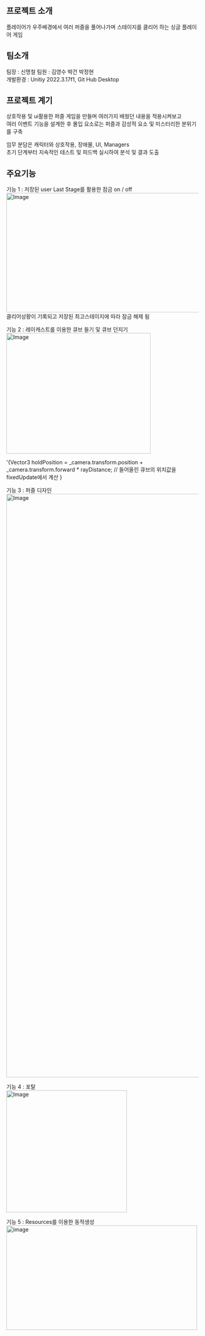 ##  프로젝트 소개
플레이어가 우주배경에서 여러 퍼즐을 풀어나가며
스테이지를 클리어 하는 싱글 플레이어 게임  

## 팀소개  
팀장 : 신명철 팀원 : 김영수 박건 박정현  
개발환경 : Unitiy  2022.3.17f1, Git Hub Desktop  
## 프로젝트 계기  
상호작용 및 ui활용한 퍼즐 게임을 만들며 여러가지 배웠던 내용을 적용시켜보고    
여러 이벤트 기능을 설계한 후 몰입 요소로는 퍼즐과 감성적 요소 및 미스터리한 분위기를 구축  
  
임무 분담은 캐릭터와 상호작용, 장애물, UI, Managers  
초기 단계부터 지속적인 테스트 및 피드백 실시하여 분석 및 결과 도출


##  주요기능

기능 1 : 저장된 user Last Stage를 활용한 잠금 on / off  
<img width="560" height="312" alt="Image" src="https://github.com/user-attachments/assets/104f39ae-becf-4dcd-900c-70fe42e135de" />  
클리어상황이 기록되고 저장된 최고스테이지에 따라 잠금 해제 됨

기능 2 : 레이캐스트를 이용한 큐브 들기 및 큐브 던지기  
<img width="378" height="315" alt="Image" src="https://github.com/user-attachments/assets/340d97cb-4c0a-468f-86e9-17498b7fdfbe" />  
 
'{Vector3 holdPosition = _camera.transform.position + _camera.transform.forward * rayDistance; // 들어올린 큐브의 위치값을 fixedUpdate에서 계산  }

기능 3 : 퍼즐 디자인  
<img width="2520" height="1524" alt="Image" src="https://github.com/user-attachments/assets/774a0852-7bb7-4ae5-bda0-6fb326fa8830" />

기능 4 : 포탈  
<img width="316" height="319" alt="Image" src="https://github.com/user-attachments/assets/ae0d8fdc-162c-4304-bcc6-8229ccc3e124" />  

기능 5 : Resources를 이용한 동적생성  
<img width="500" height="273" alt="image" src="https://github.com/user-attachments/assets/4bb717f1-e52c-4ce6-ad4f-8f422ee33000" />  


